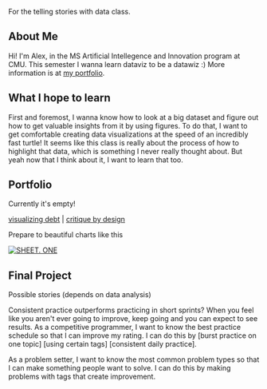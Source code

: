 For the telling stories with data class.

## About Me

Hi! I'm Alex, in the MS Artificial Intellegence and Innovation program at CMU. This semester I wanna learn dataviz to be a datawiz :)
More information is at [my portfolio](https://alex7li.github.io/about).

## What I hope to learn

First and foremost, I wanna know how to look at a big dataset and figure out how to get valuable insights from it by using figures. To do that, I want to get comfortable creating data visualizations at the speed of an incredibly fast turtle! It seems like this class is really about the process of how to highlight that data, which is something I never really thought about. But yeah now that I think about it, I want to learn that too.

## Portfolio

Currently it's empty!

[visualizing debt](https://alex7li.github.io/DataStories/visualizing-government-debt) | [critique by design](https://alex7li.github.io/DataStories/critique-by-design)

Prepare to beautiful charts like this

<div class='tableauPlaceholder' id='viz1675270390098' style='position: relative'><noscript><a href='#'><img alt='SHEET. ONE ' src='https:&#47;&#47;public.tableau.com&#47;static&#47;images&#47;Ah&#47;AhaMybeautifulfirstworkbook_&#47;Sheet1&#47;1_rss.png' style='border: none' /></a></noscript><object class='tableauViz'  style='display:none;'><param name='host_url' value='https%3A%2F%2Fpublic.tableau.com%2F' /> <param name='embed_code_version' value='3' /> <param name='site_root' value='' /><param name='name' value='AhaMybeautifulfirstworkbook_&#47;Sheet1' /><param name='tabs' value='no' /><param name='toolbar' value='yes' /><param name='static_image' value='https:&#47;&#47;public.tableau.com&#47;static&#47;images&#47;Ah&#47;AhaMybeautifulfirstworkbook_&#47;Sheet1&#47;1.png' /> <param name='animate_transition' value='yes' /><param name='display_static_image' value='yes' /><param name='display_spinner' value='yes' /><param name='display_overlay' value='yes' /><param name='display_count' value='yes' /><param name='language' value='en-US' /></object></div>
<script type='text/javascript'>
const divElement = document.getElementById('viz1675270390098');
const vizElement = divElement.getElementsByTagName('object')[0];
vizElement.style.width='100%';
vizElement.style.height=(divElement.offsetWidth*0.75)+'px';
const scriptElement = document.createElement('script');
scriptElement.src = 'https://public.tableau.com/javascripts/api/viz_v1.js';
vizElement.parentNode.insertBefore(scriptElement, vizElement);
</script>

## Final Project

Possible stories (depends on data analysis)

Consistent practice outperforms practicing in short sprints?
When you feel like you aren't ever going to improve, keep going and you can expect to see results.
As a competitive programmer, I want to know the best practice schedule so that I can improve my rating. I can do this by [burst practice on one topic] [using certain tags] [consistent daily practice].

As a problem setter, I want to know the most common problem types so that I can make something people want to solve. I can do this by making problems with tags that create improvement.


